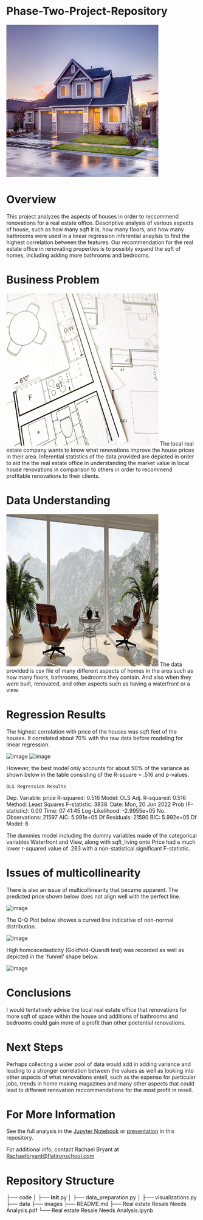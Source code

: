 # Phase-Two-Project-Repository
<img src="images/house.jpg" alt="House" width=400 height=400 />

# Overview
This project analyzes the aspects of houses in order to reccommend renovations for a real estate office. Descriptive analysis of various aspects of house, such as how many sqft it is, how many floors, and how many bathrooms were used in a linear regression inferential anaylsis to find the highest correlation between the features. Our recommendation for the real estate office in renovating properties is to possibly expand the sqft of homes, including adding more bathrooms and bedrooms. 

# Business Problem
<img src="images/floorplan.jpg" width=400 height=400 />
The local real estate company wants to know what renovations improve the house prices in their area. Inferential statistics of the data provided are depicted in order to aid the the real estate office in understanding the market value in local house renovations in comparison to others in order to recommend profitable renovations to their clients. 

# Data Understanding
<img src="images/interiordesign.jpg" width=400 height=400 />
The data provided is csv file of many different aspects of homes in the area such as how many floors, bathrooms, bedrooms they contain. And also when they were built, renovated, and other aspects such as having a waterfront or a view. 

# Regression Results
The highest correlation with price of the houses was sqft feet of the houses. It correlated about 70% with the raw data before modeling for linear regression. 

![image](https://user-images.githubusercontent.com/65221687/174551337-2f84dbe2-bb7a-4304-b9dc-a795b0190da8.png)
![image](https://user-images.githubusercontent.com/65221687/174551503-9117f928-1ada-4592-9cc3-e83b7adc2d66.png)

However, the best model only accounts for about 50% of the variance as shown below in the table consisting of the R-square = .516 and p-values.

    OLS Regression Results                            
Dep. Variable:                  price   R-squared:                       0.516
Model:                            OLS   Adj. R-squared:                  0.516
Method:                 Least Squares   F-statistic:                     3838.
Date:                Mon, 20 Jun 2022   Prob (F-statistic):               0.00
Time:                        07:41:45   Log-Likelihood:            -2.9955e+05
No. Observations:               21597   AIC:                         5.991e+05
Df Residuals:                   21590   BIC:                         5.992e+05
Df Model:                           6                                         



The dummies model including the dummy variables made of the categorical variables Waterfront and View, along with sqft_living onto Price had a much lower r-squared value of .283 with a non-statistical significant F-statistic. 

 # Issues of multicollinearity
There is also an issue of multicollinearity that became apparent. 
The predicted price shown below does not align well with the perfect line.

![image](https://user-images.githubusercontent.com/65221687/174583786-5bf1c0be-e00d-49ba-a8a8-ee428e030b8c.png)

The Q-Q Plot below showes a curved line indicative of non-normal distribution.

![image](https://user-images.githubusercontent.com/65221687/174579378-d5beb106-8a4a-415b-9c91-e66f66b1b454.png)

High homoscedasticity (Goldfeld-Quandt test) was recorded as well as depicted in the 'funnel' shape below.

![image](https://user-images.githubusercontent.com/65221687/174573378-520bd5af-0980-48a3-a44b-bfc80b58994b.png)

# Conclusions
I would tentatively advise the local real estate office that renovations for more sqft of space within the house and additions of bathrooms and bedrooms could gain more of a profit than other poetential renovations. 

# Next Steps
Perhaps collecting a wider pool of data would add in adding variance and leading to a stronger correlation between the values as well as looking into other aspects of what renovations entell, such as the expense for particular jobs, trends in home making magazines and many other aspects that could lead to different renovation reccommendations for the most profit in resell. 

# For More Information
See the full analysis in the [Jupyter Notebook](https://github.com/rabrya0072/Phase-Two-Project-Repository/blob/main/Real%20estate%20Resale%20Needs%20Analysis.ipynb) or [presentation](https://github.com/rabrya0072/Phase-Two-Project-Repository/blob/main/Phase%202%20Project%20presentation%20(1).pdf) in this repository.

For additional info, contact Rachael Bryant at Rachaelbryant@flatironschool.com
# Repository Structure
├── code
│   ├── __init__.py
│   ├── data_preparation.py
│   ├── visualizations.py
├── data
├── images
├── README.md
├── Real estate Resale Needs Analysis.pdf
└── Real estate Resale Needs Analysis.ipynb




